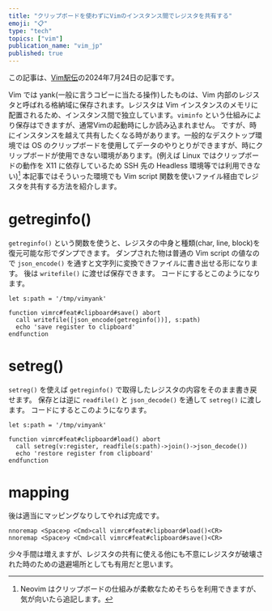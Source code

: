 ```yaml
---
title: "クリップボードを使わずにVimのインスタンス間でレジスタを共有する"
emoji: "📋"
type: "tech"
topics: ["vim"]
publication_name: "vim_jp"
published: true
---
```


この記事は、[Vim駅伝](https://vim-jp.org/ekiden/)の2024年7月24日の記事です。

Vim では yank(一般に言うコピーに当たる操作)したものは、Vim 内部のレジスタと呼ばれる格納域に保存されます。レジスタは Vim インスタンスのメモリに配置されるため、インスタンス間で独立しています。`viminfo` という仕組みにより保存はできますが、通常Vimの起動時にしか読み込まれません。
ですが、時にインスタンスを越えて共有したくなる時があります。一般的なデスクトップ環境では OS のクリップボードを使用してデータのやりとりができますが、時にクリップボードが使用できない環境があります。(例えば Linux ではクリップボードの動作を X11 に依存しているため SSH 先の Headless 環境等では利用できない)[^neovim]
本記事ではそういった環境でも Vim script 関数を使いファイル経由でレジスタを共有する方法を紹介します。

# getreginfo()
`getreginfo()` という関数を使うと、レジスタの中身と種類(char, line, block)を復元可能な形でダンプできます。
ダンプされた物は普通の Vim script の値なので `json_encode()` を通すと文字列に変換できファイルに書き出せる形になります。
後は `writefile()` に渡せば保存できます。
コードにするとこのようになります。

```vim
let s:path = '/tmp/vimyank'

function vimrc#feat#clipboard#save() abort
  call writefile([json_encode(getreginfo())], s:path)
  echo 'save register to clipboard'
endfunction
```

# setreg()
`setreg()` を使えば `getreginfo()` で取得したレジスタの内容をそのまま書き戻せます。
保存とは逆に `readfile()` と `json_decode()` を通して `setreg()` に渡します。
コードにするとこのようになります。

```vim
let s:path = '/tmp/vimyank'

function vimrc#feat#clipboard#load() abort
  call setreg(v:register, readfile(s:path)->join()->json_decode())
  echo 'restore register from clipboard'
endfunction
```

# mapping
後は適当にマッピングなりしてやれば完成です。

```vim
nnoremap <Space>p <Cmd>call vimrc#feat#clipboard#load()<CR>
nnoremap <Space>y <Cmd>call vimrc#feat#clipboard#save()<CR>
```

少々手間は増えますが、レジスタの共有に使える他にも不意にレジスタが破壊された時のための退避場所としても有用だと思います。

[^neovim]: Neovim はクリップボードの仕組みが柔軟なためそちらを利用できますが、気が向いたら追記します。
